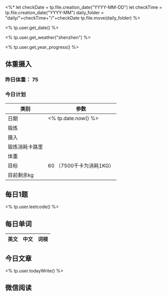 <%*
let checkDate = tp.file.creation_date("YYYY-MM-DD")
let checkTime = tp.file.creation_date("YYYY-MM")
daily_folder = "daily/"+checkTime+"/"+checkDate
tp.file.move(daily_folder)
%>

<% tp.user.get_date() %>

<% tp.user.get_weather("shenzhen") %>

<% tp.user.get_year_progress() %>

## 体重摄入

### 昨日体重： 75
### 今日计划
| 类别           | 参数                    |
| -------------- | ----------------------- |
| 日期           | <% tp.date.now() %>               |
| 锻炼           |               |
| 摄入           |  |
| 锻炼消耗卡路里 | |
| 体重           |                        |
| 目标           | 60      （7500千卡为消耗1KG）                |
| 目前剩余kg               |                          |



## 每日1题

<% tp.user.leetcode() %>

## 每日单词

| 英文       | 中文       |词根|
| ---------- | ---------- | ---|


## 今日文章

<% tp.user.todayWrite() %>

## 微信阅读

<!-- start of weread -->

<!-- end of weread -->
